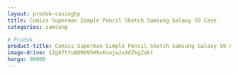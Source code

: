 ```yaml
---
layout: produk-casinghp
title: Comics Superman Simple Pencil Sketch Samsung Galaxy S9 Case
categories: samsung

# Produk
product-title: Comics Superman Simple Pencil Sketch Samsung Galaxy S9 Case
image-drive: 1Zg87tYu8DR095H9xKvujwJxAdZkgZakt
harga: 90000
---
```

